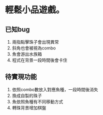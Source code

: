 # 輕鬆小品遊戲。
## 已知bug
1. 兩指點擊珠子會出現異常
2. 斜角也會被視為combo
3. 魚會游出水族箱
4. 程式在背景一段時間後會卡住
## 待實現功能
1. 依照combo數放入對應魚種，一段時間後消失
2. 換成自製的珠子
3. 魚依照魚種有不同移動方式
4. 轉珠背景增加棋盤
